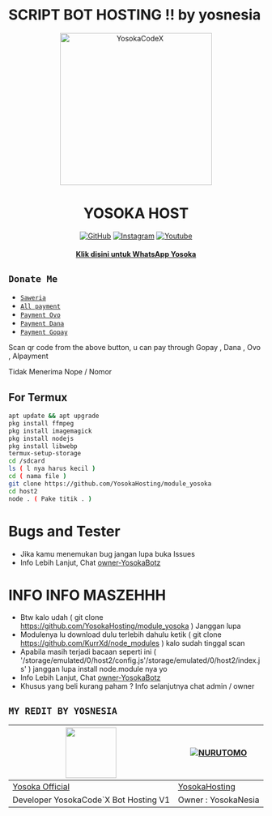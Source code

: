 # SCRIPT BOT HOSTING !! by yosnesia


<div align="center">
<img src="https://i.ibb.co/8zqD0Nx/IMG-20220810-WA0169.jpg" alt="YosokaCodeX" width="300" />

</p>
<h1 align="center">YOSOKA HOST</h1>

>
>
>
</div>
<p align="center">
  <a href="https://github.com/YosokaHosting"><img title="GitHub" src="https://img.shields.io/badge/Github-ramlaidi.svg?style=for-the-badge&logo=github" /></a>
  <a href="httts://instagram.com/yosoka_hosting"><img title="Instagram " src="https://img.shields.io/badge/Instagram-yosoka.svg?style=for-the-badge&logo=instagram" /></a>
  <a href="https://youtube.com/channel/UCh6zcsGjETF83ocmz4gvCHg"><img title="Youtube" src="https://img.shields.io/badge/Youtube-YosokaNesia.svg?style=for-the-badge&logo=youtube" /></a>
  <h4 align="center">
  <a
  <a href="https://wa.me/6285891634201">Klik disini untuk WhatsApp Yosoka </a>
</h4>
</p>

## ```Donate Me```

- [`Saweria`](https://saweria.co/yosoka)
- [`All payment`](https://telegra.ph/YosokaHosting-07-18)
- [`Payment Ovo`](https://telegra.ph/Yosoka---Ovo-07-18)
- [`Payment Dana`](https://telegra.ph/Yosoka---Dana-07-18)
- [`Payment Gopay`](https://telegra.ph/YosokaHosting-07-18-2)

<p align="left">
Scan qr code from the above button, u can pay through Gopay , Dana , Ovo , Alpayment </p>
<p align="left"> Tidak
Menerima Nope / Nomor</p>

## For Termux
```bash
apt update && apt upgrade
pkg install ffmpeg
pkg install imagemagick
pkg install nodejs
pkg install libwebp
termux-setup-storage
cd /sdcard
ls ( l nya harus kecil )
cd ( nama file )
git clone https://github.com/YosokaHosting/module_yosoka
cd host2
node . ( Pake titik . )
```

# Bugs and Tester
* Jika kamu menemukan bug jangan lupa buka Issues
* Info Lebih Lanjut, Chat [owner-YosokaBotz](https://wa.me/6285891634201)

# INFO INFO MASZEHHH
* Btw kalo udah ( git clone https://github.com/YosokaHosting/module_yosoka ) Janggan lupa
* Modulenya lu download dulu terlebih dahulu ketik ( git clone https://github.com/KurrXd/node_modules ) kalo sudah tinggal scan
* Apabila masih terjadi bacaan seperti ini ( '/storage/emulated/0/host2/config.js'/storage/emulated/0/host2/index.js' ) janggan lupa install node.module nya yo
* Info Lebih Lanjut, Chat [owner-YosokaBotz](https://wa.me/6285891634201)
* Khusus yang beli kurang paham ? Info selanjutnya chat admin / owner 

## ``` MY REDIT BY YOSNESIA ``` ##
<a href="https://github.com/YosokaHosting"><img src="https://i.ibb.co/f8JTyth/hisoka.jpg?size=100" width="100" height="100"></a> | [![NURUTOMO](https://i.ibb.co/f8JTyth/hisoka.jpg?size=100)](https://github.com/YosokaHosting) 
---|---
[Yosoka Official](https://github.com/YosokaHosting)  | [YosokaHosting](https://github.com/YosokaHosting)
Developer YosokaCode`X Bot Hosting V1 | Owner : YosokaNesia |
